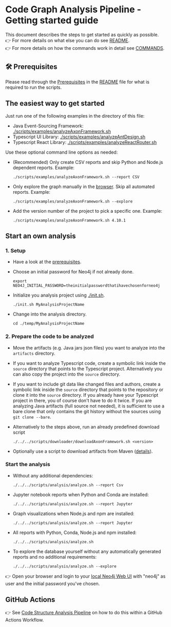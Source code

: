 # Code Graph Analysis Pipeline - Getting started guide

This document describes the steps to get started as quickly as possible.  
👉 For more details on what else you can do see [README](./README.md).  
👉 For more details on how the commands work in detail see [COMMANDS](./COMMANDS.md).

## 🛠 Prerequisites

Please read through the [Prerequisites](./README.md#hammer_and_wrench-prerequisites) in the [README](./README.md) file for what is required to run the scripts.

## The easiest way to get started

Just run one of the following examples in the directory of this file:

- Java Event-Sourcing Framework: [./scripts/examples/analyzeAxonFramework.sh](./scripts/examples/analyzeAxonFramework.sh)
- Typescript UI Library: [./scripts/examples/analyzeAntDesign.sh](./scripts/examples/analyzeAntDesign.sh)
- Typescript React Library: [./scripts/examples/analyzeReactRouter.sh](./scripts/examples/analyzeReactRouter.sh)

Use these optional command line options as needed:

- (Recommended) Only create CSV reports and skip Python and Node.js dependent reports. Example:

  ```shell
  ./scripts/examples/analyzeAxonFramework.sh --report CSV
  ```

- Only explore the graph manually in the [browser](http://localhost:7474/browser). Skip all automated reports. Example:

  ```shell
  ./scripts/examples/analyzeAxonFramework.sh --explore
  ```

- Add the version number of the project to pick a specific one. Example:

  ```shell
  ./scripts/examples/analyzeAxonFramework.sh 4.10.1
  ```

## Start an own analysis

### 1. Setup

- Have a look at the [prerequisites](./README.md#hammer_and_wrench-prerequisites).

- Choose an initial password for Neo4j if not already done.

    ```shell
    export NEO4J_INITIAL_PASSWORD=theinitialpasswordthatihavechosenforneo4j
    ```

- Initialize you analysis project using [./init.sh](./init.sh).

    ```shell
    ./init.sh MyAnalysisProjectName
    ```

- Change into the analysis directory.

    ```shell
    cd ./temp/MyAnalysisProjectName
    ```

### 2. Prepare the code to be analyzed

- Move the artifacts (e.g. Java jars json files) you want to analyze into the `artifacts` directory.

- If you want to analyze Typescript code, create a symbolic link inside the `source` directory that points to the Typescript project. Alternatively you can also copy the project into the `source` directory.

- If you want to include git data like changed files and authors, create a symbolic link inside the `source` directory that points to the repository or clone it into the `source` directory. If you already have your Typescript project in there, you of course don't have to do it twice. If you are analyzing Java artifacts (full source not needed), it is sufficient to use a bare clone that only contains the git history without the sources using `git clone --bare`.

- Alternatively to the steps above, run an already predefined download script

    ```shell
    ./../../scripts/downloader/downloadAxonFramework.sh <version>
    ```

- Optionally use a script to download artifacts from Maven ([details](./COMMANDS.md#download-maven-artifacts-to-analyze)).

### Start the analysis

- Without any additional dependencies:

  ```shell
  ./../../scripts/analysis/analyze.sh --report Csv
  ```

- Jupyter notebook reports when Python and Conda are installed:

  ```shell
  ./../../scripts/analysis/analyze.sh --report Jupyter
  ```

- Graph visualizations when Node.js and npm are installed:

  ```shell
  ./../../scripts/analysis/analyze.sh --report Jupyter
  ```

- All reports with Python, Conda, Node.js and npm installed:

  ```shell
  ./../../scripts/analysis/analyze.sh
  ```

- To explore the database yourself without any automatically generated reports and no additional requirements:

  ```shell
  ./../../scripts/analysis/analyze.sh --explore
  ```

👉 Open your browser and login to your [local Neo4j Web UI](http://localhost:7474/browser) with "neo4j" as user and the initial password you've chosen.

## GitHub Actions

👉 See [Code Structure Analysis Pipeline](./.github/workflows/java-code-analysis.yml) on how to do this within a GitHub Actions Workflow.
